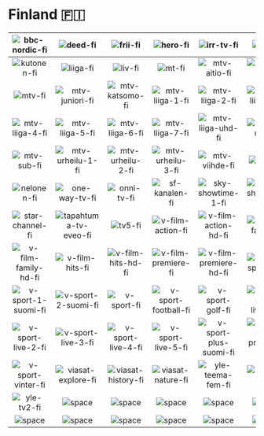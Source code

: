 # Finland 🇫🇮

| ![bbc-nordic-fi] | ![deed-fi] | ![frii-fi] | ![hero-fi] | ![irr-tv-fi] | ![jim-fi] |
|:---:|:---:|:---:|:---:|:---:|:---:|
| ![kutonen-fi] | ![liiga-fi] | ![liv-fi] | ![mt-fi] | ![mtv-aitio-fi] | ![mtv-ava-fi] |
| ![mtv-fi] | ![mtv-juniori-fi] | ![mtv-katsomo-fi] | ![mtv-liiga-1-fi] | ![mtv-liiga-2-fi] | ![mtv-liiga-3-fi] |
| ![mtv-liiga-4-fi] | ![mtv-liiga-5-fi] | ![mtv-liiga-6-fi] | ![mtv-liiga-7-fi] | ![mtv-liiga-uhd-fi] | ![mtv-max-fi] |
| ![mtv-sub-fi] | ![mtv-urheilu-1-fi] | ![mtv-urheilu-2-fi] | ![mtv-urheilu-3-fi] | ![mtv-viihde-fi] | ![mtv3-fi] |
| ![nelonen-fi] | ![one-way-tv-fi] | ![onni-tv-fi] | ![sf-kanalen-fi] | ![sky-showtime-1-fi] | ![sky-showtime-2-fi] |
| ![star-channel-fi] | ![tapahtuma-tv-eveo-fi] | ![tv5-fi] | ![v-film-action-fi] | ![v-film-action-hd-fi] | ![v-film-family-fi] |
| ![v-film-family-hd-fi] | ![v-film-hits-fi] | ![v-film-hits-hd-fi] | ![v-film-premiere-fi] | ![v-film-premiere-hd-fi] | ![v-sport-1-fi] |
| ![v-sport-1-suomi-fi] | ![v-sport-2-suomi-fi] | ![v-sport-fi] | ![v-sport-football-fi] | ![v-sport-golf-fi] | ![v-sport-live-1-fi] |
| ![v-sport-live-2-fi] | ![v-sport-live-3-fi] | ![v-sport-live-4-fi] | ![v-sport-live-5-fi] | ![v-sport-plus-suomi-fi] | ![v-sport-premium-fi] |
| ![v-sport-vinter-fi] | ![viasat-explore-fi] | ![viasat-history-fi] | ![viasat-nature-fi] | ![yle-teema-fem-fi] | ![yle-tv1-fi] |
| ![yle-tv2-fi] | ![space] | ![space] | ![space] | ![space] | ![space] |
| ![space]| ![space]| ![space]| ![space]| ![space]| ![space]|


[bbc-nordic-fi]:bbc-nordic-fi.png
[deed-fi]:deed-fi.png
[frii-fi]:frii-fi.png
[hero-fi]:hero-fi.png
[irr-tv-fi]:irr-tv-fi.png
[jim-fi]:jim-fi.png
[kutonen-fi]:kutonen-fi.png
[liiga-fi]:liiga-fi.png
[liv-fi]:liv-fi.png
[mt-fi]:mt-fi.png
[mtv-aitio-fi]:mtv-aitio-fi.png
[mtv-ava-fi]:mtv-ava-fi.png
[mtv-fi]:mtv-fi.png
[mtv-juniori-fi]:mtv-juniori-fi.png
[mtv-katsomo-fi]:mtv-katsomo-fi.png
[mtv-liiga-1-fi]:mtv-liiga-1-fi.png
[mtv-liiga-2-fi]:mtv-liiga-2-fi.png
[mtv-liiga-3-fi]:mtv-liiga-3-fi.png
[mtv-liiga-4-fi]:mtv-liiga-4-fi.png
[mtv-liiga-5-fi]:mtv-liiga-5-fi.png
[mtv-liiga-6-fi]:mtv-liiga-6-fi.png
[mtv-liiga-7-fi]:mtv-liiga-7-fi.png
[mtv-liiga-uhd-fi]:mtv-liiga-uhd-fi.png
[mtv-max-fi]:mtv-max-fi.png
[mtv-sub-fi]:mtv-sub-fi.png
[mtv-urheilu-1-fi]:mtv-urheilu-1-fi.png
[mtv-urheilu-2-fi]:mtv-urheilu-2-fi.png
[mtv-urheilu-3-fi]:mtv-urheilu-3-fi.png
[mtv-viihde-fi]:mtv-viihde-fi.png
[mtv3-fi]:mtv3-fi.png
[nelonen-fi]:nelonen-fi.png
[one-way-tv-fi]:one-way-tv-fi.png
[onni-tv-fi]:onni-tv-fi.png
[sf-kanalen-fi]:sf-kanalen-fi.png
[sky-showtime-1-fi]:sky-showtime-1-fi.png
[sky-showtime-2-fi]:sky-showtime-2-fi.png
[star-channel-fi]:star-channel-fi.png
[tapahtuma-tv-eveo-fi]:tapahtuma-tv-eveo-fi.png
[tv5-fi]:tv5-fi.png
[v-film-action-fi]:v-film-action-fi.png
[v-film-action-hd-fi]:v-film-action-hd-fi.png
[v-film-family-fi]:v-film-family-fi.png
[v-film-family-hd-fi]:v-film-family-hd-fi.png
[v-film-hits-fi]:v-film-hits-fi.png
[v-film-hits-hd-fi]:v-film-hits-hd-fi.png
[v-film-premiere-fi]:v-film-premiere-fi.png
[v-film-premiere-hd-fi]:v-film-premiere-hd-fi.png
[v-sport-1-fi]:v-sport-1-fi.png
[v-sport-1-suomi-fi]:v-sport-1-suomi-fi.png
[v-sport-2-suomi-fi]:v-sport-2-suomi-fi.png
[v-sport-fi]:v-sport-fi.png
[v-sport-football-fi]:v-sport-football-fi.png
[v-sport-golf-fi]:v-sport-golf-fi.png
[v-sport-live-1-fi]:v-sport-live-1-fi.png
[v-sport-live-2-fi]:v-sport-live-2-fi.png
[v-sport-live-3-fi]:v-sport-live-3-fi.png
[v-sport-live-4-fi]:v-sport-live-4-fi.png
[v-sport-live-5-fi]:v-sport-live-5-fi.png
[v-sport-plus-suomi-fi]:v-sport-plus-suomi-fi.png
[v-sport-premium-fi]:v-sport-premium-fi.png
[v-sport-vinter-fi]:v-sport-vinter-fi.png
[viasat-explore-fi]:viasat-explore-fi.png
[viasat-history-fi]:viasat-history-fi.png
[viasat-nature-fi]:viasat-nature-fi.png
[yle-teema-fem-fi]:yle-teema-fem-fi.png
[yle-tv1-fi]:yle-tv1-fi.png
[yle-tv2-fi]:yle-tv2-fi.png

[space]:../../../misc/space-1500.png "Space"

